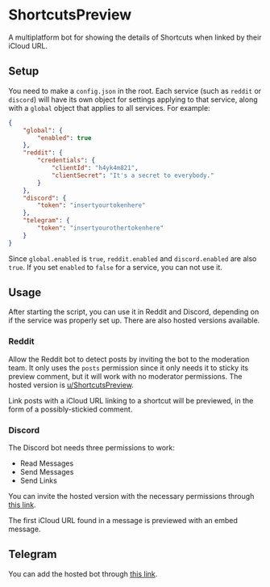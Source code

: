 # ShortcutsPreview

A multiplatform bot for showing the details of Shortcuts when linked by their iCloud URL.

## Setup

You need to make a `config.json` in the root. Each service (such as `reddit` or `discord`) will have its own object for settings applying to that service, along with a `global` object that applies to all services. For example:

```json
{
    "global": {
        "enabled": true
    },
    "reddit": {
        "credentials": {
            "clientId": "h4yk4m821",
            "clientSecret": "It's a secret to everybody."
        }
    },
    "discord": {
        "token": "insertyourtokenhere"
	},
	"telegram": {
		"token": "insertyourothertokenhere"
	}
}
```

Since `global.enabled` is `true`, `reddit.enabled` and `discord.enabled` are also `true`. If you set `enabled` to `false` for a service, you can not use it.

## Usage

After starting the script, you can use it in Reddit and Discord, depending on if the service was properly set up. There are also hosted versions available.

### Reddit

Allow the Reddit bot to detect posts by inviting the bot to the moderation team. It only uses the `posts` permission since it only needs it to sticky its preview comment, but it will work with no moderator permissions. The hosted version is [u/ShortcutsPreview](https://www.reddit.com/user/ShortcutsPreview/).

Link posts with a iCloud URL linking to a shortcut will be previewed, in the form of a possibly-stickied comment.

### Discord

The Discord bot needs three permissions to work:

* Read Messages
* Send Messages
* Send Links

You can invite the hosted version with the necessary permissions through [this link](https://discordapp.com/api/oauth2/authorize?client_id=492797846265921548&permissions=19456&scope=bot).

The first iCloud URL found in a message is previewed with an embed message.

## Telegram

You can add the hosted bot through [this link](https://t.me/ShortcutsPreview).
